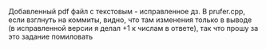Добавленный pdf файл с текстовым - исправленное дз.
В prufer.cpp, если взглнуть на коммиты, видно, что там изменения только в выводе (в исправленной версии я делал +1 к числам в ответе), так что прошу за это задание помиловать
